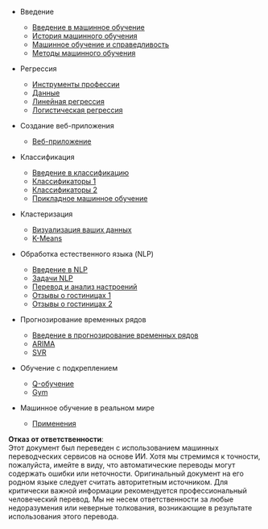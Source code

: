 - Введение
  - [Введение в машинное обучение](../1-Introduction/1-intro-to-ML/README.md)
  - [История машинного обучения](../1-Introduction/2-history-of-ML/README.md)
  - [Машинное обучение и справедливость](../1-Introduction/3-fairness/README.md)
  - [Методы машинного обучения](../1-Introduction/4-techniques-of-ML/README.md)

- Регрессия
  - [Инструменты профессии](../2-Regression/1-Tools/README.md)
  - [Данные](../2-Regression/2-Data/README.md)
  - [Линейная регрессия](../2-Regression/3-Linear/README.md)
  - [Логистическая регрессия](../2-Regression/4-Logistic/README.md)

- Создание веб-приложения
  - [Веб-приложение](../3-Web-App/1-Web-App/README.md)

- Классификация
  - [Введение в классификацию](../4-Classification/1-Introduction/README.md)
  - [Классификаторы 1](../4-Classification/2-Classifiers-1/README.md)
  - [Классификаторы 2](../4-Classification/3-Classifiers-2/README.md)
  - [Прикладное машинное обучение](../4-Classification/4-Applied/README.md)

- Кластеризация
  - [Визуализация ваших данных](../5-Clustering/1-Visualize/README.md)
  - [K-Means](../5-Clustering/2-K-Means/README.md)

- Обработка естественного языка (NLP)
  - [Введение в NLP](../6-NLP/1-Introduction-to-NLP/README.md)
  - [Задачи NLP](../6-NLP/2-Tasks/README.md)
  - [Перевод и анализ настроений](../6-NLP/3-Translation-Sentiment/README.md)
  - [Отзывы о гостиницах 1](../6-NLP/4-Hotel-Reviews-1/README.md)
  - [Отзывы о гостиницах 2](../6-NLP/5-Hotel-Reviews-2/README.md)

- Прогнозирование временных рядов
  - [Введение в прогнозирование временных рядов](../7-TimeSeries/1-Introduction/README.md)
  - [ARIMA](../7-TimeSeries/2-ARIMA/README.md)
  - [SVR](../7-TimeSeries/3-SVR/README.md)

- Обучение с подкреплением
  - [Q-обучение](../8-Reinforcement/1-QLearning/README.md)
  - [Gym](../8-Reinforcement/2-Gym/README.md)

- Машинное обучение в реальном мире
  - [Применения](../9-Real-World/1-Applications/README.md)

**Отказ от ответственности**:  
Этот документ был переведен с использованием машинных переводческих сервисов на основе ИИ. Хотя мы стремимся к точности, пожалуйста, имейте в виду, что автоматические переводы могут содержать ошибки или неточности. Оригинальный документ на его родном языке следует считать авторитетным источником. Для критически важной информации рекомендуется профессиональный человеческий перевод. Мы не несем ответственности за любые недоразумения или неверные толкования, возникающие в результате использования этого перевода.
